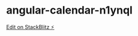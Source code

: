 # angular-calendar-n1ynql

[Edit on StackBlitz ⚡️](https://stackblitz.com/edit/angular-calendar-n1ynql)